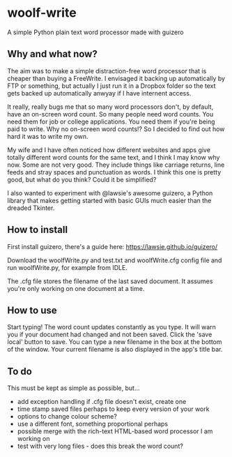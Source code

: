 # woolf-write
A simple Python plain text word processor made with guizero

## Why and what now?

The aim was to make a simple distraction-free word processor that is cheaper than buying a FreeWrite. I envisaged it backing up automatically by FTP or something, but actually I just run it in a Dropbox folder so the text gets backed up automatically anwyay if I have internent access.

It really, really bugs me that so many word processors don't, by default, have an on-screen word count. So many people need word counts. You need them for job or college applications. You need them if you're being paid to write. Why no on-screen word counts!? So I decided to find out how hard it was to write my own.

My wife and I have often noticed how different websites and apps give totally different word counts for the same text, and I think I may know why now. Some are not very good. They include things like carriage returns, line feeds and stray spaces and punctuation as words. I think this one is pretty good, but what do you think? Could it be simplified?

I also wanted to experiment with @lawsie's awesome guizero, a Python library that makes getting started with basic GUIs much easier than the dreaded Tkinter.


## How to install

First install guizero, there's a guide here: https://lawsie.github.io/guizero/

Download the woolfWrite.py and test.txt and woolfWrite.cfg config file and run woolfWrite.py, for example from IDLE.

The .cfg file stores the filename of the last saved document. It assumes you're only working on one document at a time.

## How to use

Start typing! The word count updates constantly as you type. It will warn you if your document had changed and not been saved. Click the 'save local' button to save. You can type a new filename in the box at the bottom of the window. Your current filename is also displayed in the app's title bar.

## To do
This must be kept as simple as possible, but...
- add exception handling if .cfg file doesn't exist, create one
- time stamp saved files perhaps to keep every version of your work
- options to change colour scheme?
- use a different font, something proportional perhaps
- possible merge with the rich-text HTML-based word processor I am working on
- test with very long files - does this break the word count?

